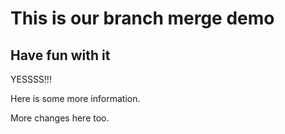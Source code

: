 # This is our branch merge demo

## Have fun with it

YESSSS!!!

Here is some more information.

More changes here too.